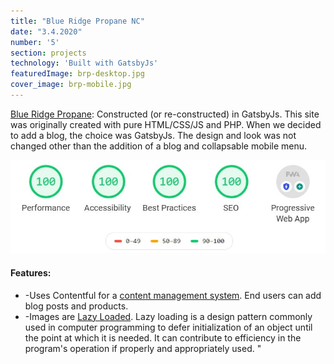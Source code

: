 ```yaml
---
title: "Blue Ridge Propane NC"
date: "3.4.2020"
number: '5'
section: projects
technology: 'Built with GatsbyJs'
featuredImage: brp-desktop.jpg 
cover_image: brp-mobile.jpg
---
```

[Blue Ridge Propane](https://www.blueridgepropanenc.net/): Constructed (or re-constructed) in GatsbyJs.  This site was originally created with pure HTML/CSS/JS and PHP. When we decided to add a blog, the choice was GatsbyJs.  The design and look was not changed other than the addition of a blog and collapsable mobile menu. 

![desktop screen shot](brp-lighthouse.jpg)

#### Features:
* -Uses Contentful for a [content management system](https://en.wikipedia.org/wiki/Content_management_system).  End users can add blog posts and products.
* -Images are [Lazy Loaded](https://en.wikipedia.org/wiki/Lazy_loading). Lazy loading is a design pattern commonly used in computer programming to defer initialization of an object until the point at which it is needed. It can contribute to efficiency in the program's operation if properly and appropriately used. "
